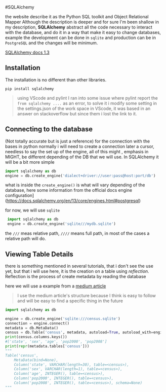 #SQLAlchemy

the website describe it as the Python SQL toolkit and Object Relational Mapper
Although the description is deeper and for sure I'm been shallow in my description, **SQLAlchemy** abstract all the code necessary to interact with the database, and do it in a way that make it easy to change databases, example the development can be done in `sqlite` and production can be in `PostgreSQL` and the changes will be minimum.  

[SQLAlchemy docs 1.3](https://docs.sqlalchemy.org/en/13/)

## Installation 

The installation is no different than other libraries.

```
pip install sqlalchemy
```

> using VScode and pylint I ran into some issue where pylint report the `from sqlalchemy ....` as an error, to solve it i modify some setting in the settings.json of the work space in VScode, it was based in an answer on stackoverflow but since them i lost the link to it.

## Connecting to the database

(Not totally accurate but is just a reference) for the connection with the bases in python normally i will need to create a connection later a cursor, needless to say the set up of the engine, all of this might , emphasis in MIGHT, be different depending of the DB that we will use. In SQLAlchemy it will be a bit more simple 

```python 
import sqlalchemy as db
engine = db.create_engine('dialect+driver://user:pass@host:port/db')
``` 

what is inside the `create_engine()` is what will vary depending of the database, here some information from the official docs engine configuration](https://docs.sqlalchemy.org/en/13/core/engines.html#postgresql)

for now, we will use `sqlite`

```python 
 import sqlalchemy as db
 engine = db.create_engine('sqlite///mydb.sqlite')
```

the `///` meas relative path, `////` means full path, in most of the cases a relative path will do.

## Viewing Table Details

there is something mentioned in several tutorials, that i don't see the use yet, but that i will use here, it is the creation on a table using *reflection*. Reflection is the process of create metadata by reading the database

here we will use a example from a [medium article](https://medium.com/hacking-datascience/sqlalchemy-python-tutorial-abcc2ec77b57)

> I use the medium article's structure because I think is easy to follow and will be easy to find a specific thing in the future 

```python 
import sqlalchemy as db

engine = db.create_engine('sqlite:///census.sqlite')
connection = engine.connect()
metadata = db.MetaData()
census = db.Table('census', metadata, autoload=True, autoload_with=engine)
print(census.columns.keys())
#['state', 'sex', 'age', 'pop2000', 'pop2008']
print(repr(metadata.tables['census']))
"""
Table('census', 
	MetaData(bind=None), 
	Column('state', VARCHAR(length=30), table=<census>), 
	Column('sex', VARCHAR(length=1), table=<census>), 
	Column('age', INTEGER(), table=<census>), 
	Column('pop2000', INTEGER(), table=<census>), 
	Column('pop2008', INTEGER(), table=<census>), schema=None)
"""
```